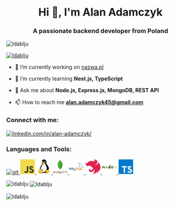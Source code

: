 <h1 align="center">Hi 👋, I'm Alan Adamczyk</h1>
<h3 align="center">A passionate backend developer from Poland</h3>

<p align="left"> <img src="https://komarev.com/ghpvc/?username=ldablju&label=Profile%20views&color=0e75b6&style=flat" alt="ldablju" /> </p>

<p align="left"> <a href="https://github.com/ryo-ma/github-profile-trophy"><img src="https://github-profile-trophy.vercel.app/?username=ldablju" alt="ldablju" /></a> </p>

- 🔭 I’m currently working on [nazwa.pl](https://nazwa.pl)

- 🌱 I’m currently learning **Nest.js, TypeScript**

- 💬 Ask me about **Node.js, Express.js, MongoDB, REST API**

- 📫 How to reach me **alan.adamczyk45@gmail.com**

<h3 align="left">Connect with me:</h3>
<p align="left">
<a href="https://linkedin.com/in/linkedin.com/in/alan-adamczyk/" target="blank"><img align="center" src="https://raw.githubusercontent.com/rahuldkjain/github-profile-readme-generator/master/src/images/icons/Social/linked-in-alt.svg" alt="linkedin.com/in/alan-adamczyk/" height="30" width="40" /></a>
</p>

<h3 align="left">Languages and Tools:</h3>
<p align="left"> <a href="https://git-scm.com/" target="_blank" rel="noreferrer"> <img src="https://www.vectorlogo.zone/logos/git-scm/git-scm-icon.svg" alt="git" width="40" height="40"/> </a> <a href="https://developer.mozilla.org/en-US/docs/Web/JavaScript" target="_blank" rel="noreferrer"> <img src="https://raw.githubusercontent.com/devicons/devicon/master/icons/javascript/javascript-original.svg" alt="javascript" width="40" height="40"/> </a> <a href="https://www.linux.org/" target="_blank" rel="noreferrer"> <img src="https://raw.githubusercontent.com/devicons/devicon/master/icons/linux/linux-original.svg" alt="linux" width="40" height="40"/> </a> <a href="https://www.mongodb.com/" target="_blank" rel="noreferrer"> <img src="https://raw.githubusercontent.com/devicons/devicon/master/icons/mongodb/mongodb-original-wordmark.svg" alt="mongodb" width="40" height="40"/> </a> <a href="https://www.mysql.com/" target="_blank" rel="noreferrer"> <img src="https://raw.githubusercontent.com/devicons/devicon/master/icons/mysql/mysql-original-wordmark.svg" alt="mysql" width="40" height="40"/> </a> <a href="https://nestjs.com/" target="_blank" rel="noreferrer"> <img src="https://raw.githubusercontent.com/devicons/devicon/master/icons/nestjs/nestjs-plain.svg" alt="nestjs" width="40" height="40"/> </a> <a href="https://nodejs.org" target="_blank" rel="noreferrer"> <img src="https://raw.githubusercontent.com/devicons/devicon/master/icons/nodejs/nodejs-original-wordmark.svg" alt="nodejs" width="40" height="40"/> </a> <a href="https://www.typescriptlang.org/" target="_blank" rel="noreferrer"> <img src="https://raw.githubusercontent.com/devicons/devicon/master/icons/typescript/typescript-original.svg" alt="typescript" width="40" height="40"/> </a> </p>

<p><img align="left" src="https://github-readme-stats.vercel.app/api/top-langs?username=ldablju&show_icons=true&locale=en&layout=compact" alt="ldablju" /></p>

<p>&nbsp;<img align="center" src="https://github-readme-stats.vercel.app/api?username=ldablju&show_icons=true&locale=en" alt="ldablju" /></p>

<p><img align="center" src="https://github-readme-streak-stats.herokuapp.com/?user=ldablju&" alt="ldablju" /></p>
